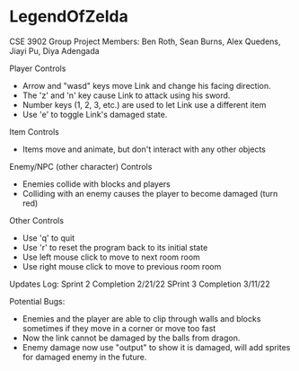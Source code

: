 # LegendOfZelda

CSE 3902 Group Project
Members: Ben Roth, Sean Burns, Alex Quedens, Jiayi Pu, Diya Adengada


Player Controls
- Arrow and "wasd" keys move Link and change his facing direction.
- The 'z' and 'n' key cause Link to attack using his sword.
- Number keys (1, 2, 3, etc.) are used to let Link use a different item
- Use 'e' to toggle Link's damaged state.

Item Controls
- Items move and animate, but don't interact with any other objects

Enemy/NPC (other character) Controls
- Enemies collide with blocks and players
- Colliding with an enemy causes the player to become damaged (turn red)

Other Controls
- Use 'q' to quit 
- Use 'r' to reset the program back to its initial state
- Use left mouse click to move to next room room
- Use right mouse click to move to previous room room


Updates Log:
Sprint 2 Completion 2/21/22
SPrint 3 Completion 3/11/22

Potential Bugs:
- Enemies and the player are able to clip through walls and blocks sometimes if they move in a corner or move too fast
- Now the link cannot be damaged by the balls from dragon.
- Enemy damage now use "output" to show it is damaged, will add sprites for damaged enemy in the future.
